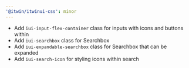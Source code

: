 ```yaml
---
'@itwin/itwinui-css': minor
---
```


- Add `iui-input-flex-container` class for inputs with icons and buttons within
- Add `iui-searchbox` class for Searchbox
- Add `iui-expandable-searchbox` class for Searchbox that can be expanded
- Add `iui-search-icon` for styling icons within search
